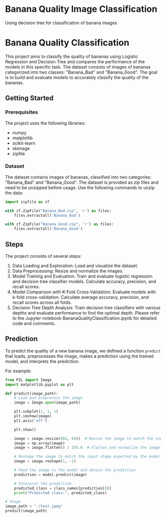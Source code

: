 # Banana Quality Image Classification
Using decision tree for classification of banana images

# Banana Quality Classification

This project aims to classify the quality of bananas using Logistic Regression and Decision Tree and compares the performance of the models in this specific task. The dataset consists of images of bananas categorized into two classes: "Banana_Bad" and "Banana_Good". The goal is to build and evaluate models to accurately classify the quality of the bananas.

## Getting Started

### Prerequisites

The project uses the following libraries: 
* numpy
* matplotlib
* scikit-learn
* skimage
* zipfile

### Dataset

The dataset contains images of bananas, classified into two categories: "Banana_Bad" and "Banana_Good". The dataset is provided as zip files and need to be unzipped before usage. Use the following commands to unzip the data:

```python
import zipfile as zf

with zf.ZipFile("Banana_Bad.zip", 'r') as files:
    files.extractall('Banana_Bad')

with zf.ZipFile("Banana_Good.zip", 'r') as files:
    files.extractall('Banana_Good')
```

## Steps

The project consists of several steps:

  1. Data Loading and Exploration: Load and visualize the dataset.
  2. Data Preprocessing: Resize and normalize the images.
  3. Model Training and Evaluation: Train and evaluate logistic regression and decision tree classifier models. Calculate accuracy,     precision, and recall scores.
  4. Model Comparison with K-Fold Cross-Validation: Evaluate models with k-fold cross-validation. Calculate average accuracy, precision, and recall scores across all folds.
  5. Decision Tree Depth Analysis: Train decision tree classifiers with various depths and evaluate performance to find the optimal depth.
Please refer to the Jupyter notebook BananaQualityClassification.ipynb for detailed code and comments.

## Prediction

To predict the quality of a new banana image, we defined a function `predict` that loads, preprocesses the image, makes a prediction using the trained model, and interprets the prediction. 

For example:

```python
from PIL import Image
import matplotlib.pyplot as plt

def predict(image_path):
    # Load and preprocess the image
    image = Image.open(image_path)

    plt.subplot(1, 1, 1)
    plt.imshow(image)
    plt.axis('off')

    plt.show()

    image = image.resize((64, 64))  # Resize the image to match the input size
    image = np.array(image)
    image = image.flatten() / 255.0  # Flatten and normalize the image

    # Reshape the image to match the input shape expected by the model
    image = image.reshape(1, -1)

    # Feed the image to the model and obtain the prediction
    prediction = model.predict(image)

    # Interpret the prediction
    predicted_class = class_names[prediction[0]]
    print("Predicted class:", predicted_class)

# Usage
image_path = "./test.jpeg"
predict(image_path)
```


